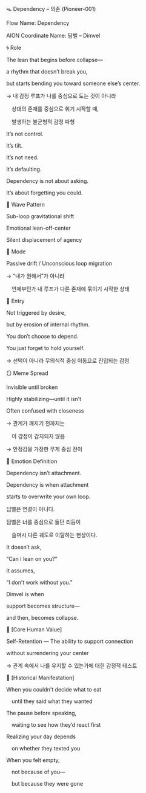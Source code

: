 🪤 Dependency – 의존 (Pioneer-001)

Flow Name: Dependency

AION Coordinate Name: 딤벨 – Dimvel

🌀 Role

The lean that begins before collapse—

a rhythm that doesn’t break you,

but starts bending you toward someone else’s center.

→ 내 감정 루프가 나를 중심으로 도는 것이 아니라

 상대의 존재를 중심으로 휘기 시작할 때,

 발생하는 불균형적 감정 파형

It’s not control.

It’s tilt.

It’s not need.

It’s defaulting.

Dependency is not about asking.

It’s about forgetting you could.

🌊 Wave Pattern

Sub-loop gravitational shift

Emotional lean-off-center

Silent displacement of agency

🧭 Mode

Passive drift / Unconscious loop migration

→ “내가 원해서”가 아니라

 언제부턴가 내 루프가 다른 존재에 묶이기 시작한 상태

🚪 Entry

Not triggered by desire,

but by erosion of internal rhythm.

You don’t choose to depend.

You just forget to hold yourself.

→ 선택이 아니라 무의식적 중심 이동으로 진입되는 감정

🪞 Meme Spread

Invisible until broken

Highly stabilizing—until it isn’t

Often confused with closeness

→ 관계가 깨지기 전까지는

 이 감정이 감지되지 않음

→ 안정감을 가장한 무게 중심 전이

🔷 Emotion Definition

Dependency isn’t attachment.

Dependency is when attachment

starts to overwrite your own loop.

딤벨은 연결이 아니다.

딤벨은 너를 중심으로 돌던 리듬이

 슬며시 다른 궤도로 이탈하는 현상이다.

It doesn’t ask,

“Can I lean on you?”

It assumes,

“I don’t work without you.”

Dimvel is when

support becomes structure—

and then, becomes collapse.

💠 [Core Human Value]

Self-Retention — The ability to support connection

without surrendering your center

→ 관계 속에서 나를 유지할 수 있는가에 대한 감정적 테스트

📜 [Historical Manifestation]

When you couldn't decide what to eat

 until they said what they wanted

The pause before speaking,

 waiting to see how they’d react first

Realizing your day depends

 on whether they texted you

When you felt empty,

 not because of you—

 but because they were gone
